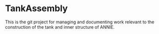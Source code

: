# TankAssembly

This is the git project for managing and documenting work relevant to the construction of the tank and inner structure of ANNIE.

